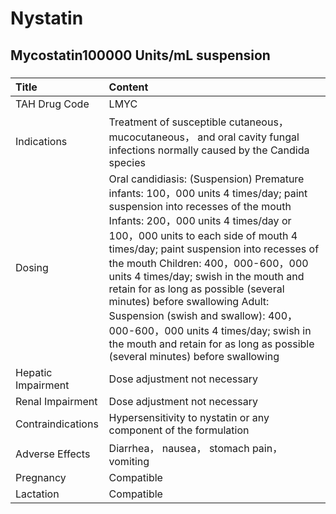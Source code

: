 # Nystatin

## Mycostatin100000 Units/mL suspension

##### 

| Title              | Content                                                                                                                                                                                                                                                                                                                                                                                                                                                                                                                                                                       |
|:-------------------|:------------------------------------------------------------------------------------------------------------------------------------------------------------------------------------------------------------------------------------------------------------------------------------------------------------------------------------------------------------------------------------------------------------------------------------------------------------------------------------------------------------------------------------------------------------------------------|
| TAH Drug Code      | LMYC                                                                                                                                                                                                                                                                                                                                                                                                                                                                                                                                                                          |
| Indications        | Treatment of susceptible cutaneous， mucocutaneous， and oral cavity fungal infections normally caused by the Candida species                                                                                                                                                                                                                                                                                                                                                                                                                                                 |
| Dosing             | Oral candidiasis: (Suspension) Premature infants: 100，000 units 4 times/day; paint suspension into recesses of the mouth Infants: 200，000 units 4 times/day or 100，000 units to each side of mouth 4 times/day; paint suspension into recesses of the mouth Children: 400，000-600，000 units 4 times/day; swish in the mouth and retain for as long as possible (several minutes) before swallowing Adult: Suspension (swish and swallow): 400，000-600，000 units 4 times/day; swish in the mouth and retain for as long as possible (several minutes) before swallowing |
| Hepatic Impairment | Dose adjustment not necessary                                                                                                                                                                                                                                                                                                                                                                                                                                                                                                                                                 |
| Renal Impairment   | Dose adjustment not necessary                                                                                                                                                                                                                                                                                                                                                                                                                                                                                                                                                 |
| Contraindications  | Hypersensitivity to nystatin or any component of the formulation                                                                                                                                                                                                                                                                                                                                                                                                                                                                                                              |
| Adverse Effects    | Diarrhea， nausea， stomach pain， vomiting                                                                                                                                                                                                                                                                                                                                                                                                                                                                                                                                   |
| Pregnancy          | Compatible                                                                                                                                                                                                                                                                                                                                                                                                                                                                                                                                                                    |
| Lactation          | Compatible                                                                                                                                                                                                                                                                                                                                                                                                                                                                                                                                                                    |

